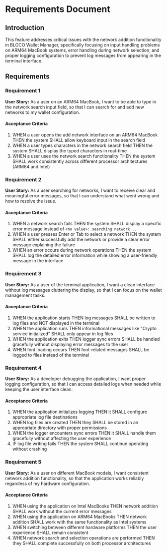 # Requirements Document

## Introduction

This feature addresses critical issues with the network addition functionality in BLOCO Wallet Manager, specifically focusing on input handling problems on ARM64 MacBook systems, error handling during network selection, and proper logging configuration to prevent log messages from appearing in the terminal interface.

## Requirements

### Requirement 1

**User Story:** As a user on an ARM64 MacBook, I want to be able to type in the network search input field, so that I can search for and add new networks to my wallet configuration.

#### Acceptance Criteria

1. WHEN a user opens the add network interface on an ARM64 MacBook THEN the system SHALL allow keyboard input in the search field
2. WHEN a user types characters in the network search field THEN the system SHALL display the typed characters in real-time
3. WHEN a user uses the network search functionality THEN the system SHALL work consistently across different processor architectures (ARM64 and Intel)

### Requirement 2

**User Story:** As a user searching for networks, I want to receive clear and meaningful error messages, so that I can understand what went wrong and how to resolve the issue.

#### Acceptance Criteria

1. WHEN a network search fails THEN the system SHALL display a specific error message instead of `<no value>: searching network...`
2. WHEN a user presses Enter or Tab to select a network THEN the system SHALL either successfully add the network or provide a clear error message explaining the failure
3. WHEN an error occurs during network operations THEN the system SHALL log the detailed error information while showing a user-friendly message in the interface

### Requirement 3

**User Story:** As a user of the terminal application, I want a clean interface without log messages cluttering the display, so that I can focus on the wallet management tasks.

#### Acceptance Criteria

1. WHEN the application starts THEN log messages SHALL be written to log files and NOT displayed in the terminal
2. WHEN the application runs THEN informational messages like "Crypto service initialized" SHALL only appear in log files
3. WHEN the application exits THEN logger sync errors SHALL be handled gracefully without displaying error messages to the user
4. WHEN font loading occurs THEN font-related messages SHALL be logged to files instead of the terminal

### Requirement 4

**User Story:** As a developer debugging the application, I want proper logging configuration, so that I can access detailed logs when needed while keeping the user interface clean.

#### Acceptance Criteria

1. WHEN the application initializes logging THEN it SHALL configure appropriate log file destinations
2. WHEN log files are created THEN they SHALL be stored in an appropriate directory with proper permissions
3. WHEN the logger encounters sync errors THEN it SHALL handle them gracefully without affecting the user experience
4. IF log file writing fails THEN the system SHALL continue operating without crashing

### Requirement 5

**User Story:** As a user on different MacBook models, I want consistent network addition functionality, so that the application works reliably regardless of my hardware configuration.

#### Acceptance Criteria

1. WHEN using the application on Intel MacBooks THEN network addition SHALL work without the current error messages
2. WHEN using the application on ARM64 MacBooks THEN network addition SHALL work with the same functionality as Intel systems
3. WHEN switching between different hardware platforms THEN the user experience SHALL remain consistent
4. WHEN network search and selection operations are performed THEN they SHALL complete successfully on both processor architectures